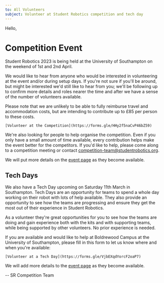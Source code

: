 ```yaml
---
to: All Volunteers
subject: Volunteer at Student Robotics competition and tech day
---
```


Hello,

# Competition Event

Student Robotics 2023 is being held at the University of Southampton on the
weekend of 1st and 2nd April.

We would like to hear from anyone who would be interested in volunteering at the
event and/or during setup days. If you're not sure if you'll be around, but
might be interested we'd still like to hear from you; we'll be following up to
confirm more details and roles nearer the time and after we have a sense of the
number of volunteers available.

Please note that we are unlikely to be able to fully reimburse travel and
accommodation costs, but are intending to contribute up to £85 per person to these
costs.

    [Volunteer at the Competition](https://forms.gle/HHy2f5naCvP46bZ59)

We're also looking for people to help organise the competition. Even if you only
have a small amount of time available, every contribution helps make the event
better for the competitors. If you'd like to help, please come along to a
competition meeting or contact <competition-team@studentrobotics.org>.

We will put more details on the [event
page](https://studentrobotics.org/events/sr2023/competition/) as they become
available.

## Tech Days

We also have a Tech Day upcoming on Saturday 11th March in Southampton. Tech
Days are an opportunity for teams to spend a whole day working on their robot
with lots of help available. They also provide an opportunity to see how the
teams are progressing and ensure they get the most out of their experience in
Student Robotics.

As a volunteer they're great opportunities for you to see how the teams are
doing and gain experience both with the kits and with supporting teams, while
being supported by other volunteers. No prior experience is needed.

If you are available and would like to help at Boldrewood Campus at the
University of Southampton, please fill in this form to let us know where and
when you're available:

    [Volunteer at a Tech Day](https://forms.gle/VjbEXqdYorcF2oaP7)

We will add more details to the [event
page](https://studentrobotics.org/events/sr2023/southampton-tech-day-march/) as they become available.

-- SR Competition Team
